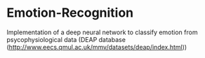 # Emotion-Recognition
Implementation of a deep neural network to classify emotion from psycophysiological data (DEAP database (http://www.eecs.qmul.ac.uk/mmv/datasets/deap/index.html))
